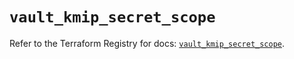 # `vault_kmip_secret_scope`

Refer to the Terraform Registry for docs: [`vault_kmip_secret_scope`](https://registry.terraform.io/providers/hashicorp/vault/5.3.0/docs/resources/kmip_secret_scope).
